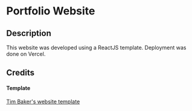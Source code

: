# Portfolio Website

## Description

This website was developed using a ReactJS template. Deployment was done on Vercel.

## Credits

#### Template

<a href="https://github.com/tbakerx/react-resume-template">Tim Baker's website template</a>
